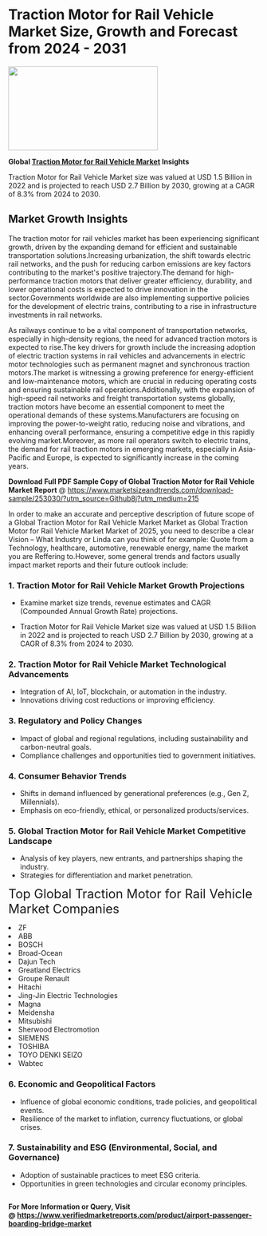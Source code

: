 <H1>Traction Motor for Rail Vehicle Market Size, Growth and Forecast from 2024 - 2031</H1><img class="aligncenter size-medium wp-image-584254" src="https://thirdeyenews.in/wp-content/uploads/2024/09/Global-Market-Research-300x168.jpeg" alt="" width="300" height="168" /><p><strong>Global&nbsp;<a href="https://www.marketsizeandtrends.com/download-sample/253030/?utm_source=Github8j?utm_medium=215">Traction Motor for Rail Vehicle Market</a> Insights</strong></p><p>Traction Motor for Rail Vehicle Market size was valued at USD 1.5 Billion in 2022 and is projected to reach USD 2.7 Billion by 2030, growing at a CAGR of 8.3% from 2024 to 2030.</p><p><h2>Market Growth Insights</h2> <p>The traction motor for rail vehicles market has been experiencing significant growth, driven by the expanding demand for efficient and sustainable transportation solutions.Increasing urbanization, the shift towards electric rail networks, and the push for reducing carbon emissions are key factors contributing to the market's positive trajectory.The demand for high-performance traction motors that deliver greater efficiency, durability, and lower operational costs is expected to drive innovation in the sector.Governments worldwide are also implementing supportive policies for the development of electric trains, contributing to a rise in infrastructure investments in rail networks.</p> <p>As railways continue to be a vital component of transportation networks, especially in high-density regions, the need for advanced traction motors is expected to rise.The key drivers for growth include the increasing adoption of electric traction systems in rail vehicles and advancements in electric motor technologies such as permanent magnet and synchronous traction motors.The market is witnessing a growing preference for energy-efficient and low-maintenance motors, which are crucial in reducing operating costs and ensuring sustainable rail operations.Additionally, with the expansion of high-speed rail networks and freight transportation systems globally, traction motors have become an essential component to meet the operational demands of these systems.Manufacturers are focusing on improving the power-to-weight ratio, reducing noise and vibrations, and enhancing overall performance, ensuring a competitive edge in this rapidly evolving market.Moreover, as more rail operators switch to electric trains, the demand for rail traction motors in emerging markets, especially in Asia-Pacific and Europe, is expected to significantly increase in the coming years.</p> <p><span class=""><strong>Download Full PDF Sample Copy of Global Traction Motor for Rail Vehicle Market Report</strong> @ <a href="https://www.marketsizeandtrends.com/download-sample/253030/?utm_source=Github8j?utm_medium=215" target="_blank">https://www.marketsizeandtrends.com/download-sample/253030/?utm_source=Github8j?utm_medium=215</a></span></p><p>In order to make an accurate and perceptive description of future scope of a Global&nbsp;Traction Motor for Rail Vehicle Market Market as Global&nbsp;Traction Motor for Rail Vehicle Market Market of 2025, you need to describe a clear Vision &ndash; What Industry or Linda can you think of for example: Quote from a Technology, healthcare, automotive, renewable energy, name the market you are Reffering to.However, some general trends and factors usually impact market reports and their future outlook include:</p><h3>1.&nbsp;<strong>Traction Motor for Rail Vehicle Market Growth Projections</strong></h3><ul><li>Examine market size trends, revenue estimates and CAGR (Compounded Annual Growth Rate) projections.</li><li><p>Traction Motor for Rail Vehicle Market size was valued at USD 1.5 Billion in 2022 and is projected to reach USD 2.7 Billion by 2030, growing at a CAGR of 8.3% from 2024 to 2030.</p></li></ul><h3>2.&nbsp;<strong>Traction Motor for Rail Vehicle Market Technological Advancements</strong></h3><ul><li>Integration of AI, IoT, blockchain, or automation in the industry.</li><li>Innovations driving cost reductions or improving efficiency.</li></ul><h3>3.&nbsp;<strong>Regulatory and Policy Changes</strong></h3><ul><li>Impact of global and regional regulations, including sustainability and carbon-neutral goals.</li><li>Compliance challenges and opportunities tied to government initiatives.</li></ul><h3>4.&nbsp;<strong>Consumer Behavior Trends</strong></h3><ul><li>Shifts in demand influenced by generational preferences (e.g., Gen Z, Millennials).</li><li>Emphasis on eco-friendly, ethical, or personalized products/services.</li></ul><h3>5.&nbsp;<strong>Global Traction Motor for Rail Vehicle Market Competitive Landscape</strong></h3><ul><li>Analysis of key players, new entrants, and partnerships shaping the industry.</li><li>Strategies for differentiation and market penetration.</li></ul><p data-pm-slice="1 1 []"><span style="color: inherit; font-family: inherit; font-size: 25px;">Top Global Traction Motor for Rail Vehicle Market Companies</span></p><div class="" data-test-id=""><p><li>ZF</li><li> ABB</li><li> BOSCH</li><li> Broad-Ocean</li><li> Dajun Tech</li><li> Greatland Electrics</li><li> Groupe Renault</li><li> Hitachi</li><li> Jing-Jin Electric Technologies</li><li> Magna</li><li> Meidensha</li><li> Mitsubishi</li><li> Sherwood Electromotion</li><li> SIEMENS</li><li> TOSHIBA</li><li> TOYO DENKI SEIZO</li><li> Wabtec</li></p></div><h3>6.&nbsp;<strong>Economic and Geopolitical Factors</strong></h3><ul><li>Influence of global economic conditions, trade policies, and geopolitical events.</li><li>Resilience of the market to inflation, currency fluctuations, or global crises.</li></ul><h3>7.&nbsp;<strong>Sustainability and ESG (Environmental, Social, and Governance)</strong></h3><ul><li>Adoption of sustainable practices to meet ESG criteria.</li><li>Opportunities in green technologies and circular economy principles.</li></ul><h2><strong style="font-size: 14px;">For More Information or Query, Visit @&nbsp;</strong><a style="background-color: #ffffff; font-size: 14px;" href="https://www.marketsizeandtrends.com/report/traction-motor-for-rail-vehicle-market/" target="_blank">https://www.verifiedmarketreports.com/product/airport-passenger-boarding-bridge-market</a></h2>